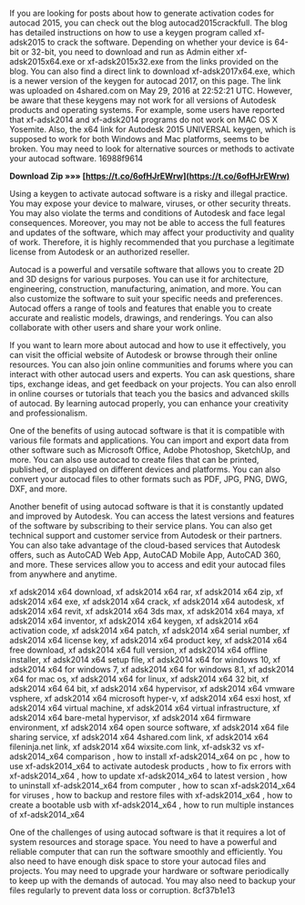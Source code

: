 
 
If you are looking for posts about how to generate activation codes for autocad 2015, you can check out the blog autocad2015crackfull. The blog has detailed instructions on how to use a keygen program called xf-adsk2015 to crack the software. Depending on whether your device is 64-bit or 32-bit, you need to download and run as Admin either xf-adsk2015x64.exe or xf-adsk2015x32.exe from the links provided on the blog. You can also find a direct link to download xf-adsk2017x64.exe, which is a newer version of the keygen for autocad 2017, on this page. The link was uploaded on 4shared.com on May 29, 2016 at 22:52:21 UTC. However, be aware that these keygens may not work for all versions of Autodesk products and operating systems. For example, some users have reported that xf-adsk2014 and xf-adsk2014 programs do not work on MAC OS X Yosemite. Also, the x64 link for Autodesk 2015 UNIVERSAL keygen, which is supposed to work for both Windows and Mac platforms, seems to be broken. You may need to look for alternative sources or methods to activate your autocad software. 16988f9614
 
**Download Zip »»» [https://t.co/6ofHJrEWrw](https://t.co/6ofHJrEWrw)**


  
Using a keygen to activate autocad software is a risky and illegal practice. You may expose your device to malware, viruses, or other security threats. You may also violate the terms and conditions of Autodesk and face legal consequences. Moreover, you may not be able to access the full features and updates of the software, which may affect your productivity and quality of work. Therefore, it is highly recommended that you purchase a legitimate license from Autodesk or an authorized reseller.
  
Autocad is a powerful and versatile software that allows you to create 2D and 3D designs for various purposes. You can use it for architecture, engineering, construction, manufacturing, animation, and more. You can also customize the software to suit your specific needs and preferences. Autocad offers a range of tools and features that enable you to create accurate and realistic models, drawings, and renderings. You can also collaborate with other users and share your work online.
  
If you want to learn more about autocad and how to use it effectively, you can visit the official website of Autodesk or browse through their online resources. You can also join online communities and forums where you can interact with other autocad users and experts. You can ask questions, share tips, exchange ideas, and get feedback on your projects. You can also enroll in online courses or tutorials that teach you the basics and advanced skills of autocad. By learning autocad properly, you can enhance your creativity and professionalism.
  
One of the benefits of using autocad software is that it is compatible with various file formats and applications. You can import and export data from other software such as Microsoft Office, Adobe Photoshop, SketchUp, and more. You can also use autocad to create files that can be printed, published, or displayed on different devices and platforms. You can also convert your autocad files to other formats such as PDF, JPG, PNG, DWG, DXF, and more.
  
Another benefit of using autocad software is that it is constantly updated and improved by Autodesk. You can access the latest versions and features of the software by subscribing to their service plans. You can also get technical support and customer service from Autodesk or their partners. You can also take advantage of the cloud-based services that Autodesk offers, such as AutoCAD Web App, AutoCAD Mobile App, AutoCAD 360, and more. These services allow you to access and edit your autocad files from anywhere and anytime.
 
xf adsk2014 x64 download,  xf adsk2014 x64 rar,  xf adsk2014 x64 zip,  xf adsk2014 x64 exe,  xf adsk2014 x64 crack,  xf adsk2014 x64 autodesk,  xf adsk2014 x64 revit,  xf adsk2014 x64 3ds max,  xf adsk2014 x64 maya,  xf adsk2014 x64 inventor,  xf adsk2014 x64 keygen,  xf adsk2014 x64 activation code,  xf adsk2014 x64 patch,  xf adsk2014 x64 serial number,  xf adsk2014 x64 license key,  xf adsk2014 x64 product key,  xf adsk2014 x64 free download,  xf adsk2014 x64 full version,  xf adsk2014 x64 offline installer,  xf adsk2014 x64 setup file,  xf adsk2014 x64 for windows 10,  xf adsk2014 x64 for windows 7,  xf adsk2014 x64 for windows 8.1,  xf adsk2014 x64 for mac os,  xf adsk2014 x64 for linux,  xf adsk2014 x64 32 bit,  xf adsk2014 x64 64 bit,  xf adsk2014 x64 hypervisor,  xf adsk2014 x64 vmware vsphere,  xf adsk2014 x64 microsoft hyper-v,  xf adsk2014 x64 esxi host,  xf adsk2014 x64 virtual machine,  xf adsk2014 x64 virtual infrastructure,  xf adsk2014 x64 bare-metal hypervisor,  xf adsk2014 x64 firmware environment,  xf adsk2014 x64 open source software,  xf adsk2014 x64 file sharing service,  xf adsk2014 x64 4shared.com link,  xf adsk2014 x64 fileninja.net link,  xf adsk2014 x64 wixsite.com link,  xf-adsk32 vs xf-adsk2014\_x64 comparison ,  how to install xf-adsk2014\_x64 on pc ,  how to use xf-adsk2014\_x64 to activate autodesk products ,  how to fix errors with xf-adsk2014\_x64 ,  how to update xf-adsk2014\_x64 to latest version ,  how to uninstall xf-adsk2014\_x64 from computer ,  how to scan xf-adsk2014\_x64 for viruses ,  how to backup and restore files with xf-adsk2014\_x64 ,  how to create a bootable usb with xf-adsk2014\_x64 ,  how to run multiple instances of xf-adsk2014\_x64
  
One of the challenges of using autocad software is that it requires a lot of system resources and storage space. You need to have a powerful and reliable computer that can run the software smoothly and efficiently. You also need to have enough disk space to store your autocad files and projects. You may need to upgrade your hardware or software periodically to keep up with the demands of autocad. You may also need to backup your files regularly to prevent data loss or corruption.
 8cf37b1e13
 
